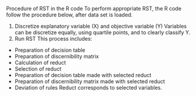 Procedure of RST in the R code
To perform appropriate RST, the R code follow the procedure below, after data set is loaded.
1. Discretize explanatory variable (X) and objective variable (Y)
Variables can be discretize equally, using quartile points, and to clearly classify Y.
2. Run RST
This process includes:
* Preparation of decision table
* Preparation of discernibility matrix
* Calculation of reduct
* Selection of reduct
* Preparation of decision table made with selected reduct
* Preparation of discernibility matrix made with selected reduct
* Deviation of rules
Reduct corresponds to selected variables.

